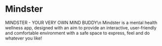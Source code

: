 # Mindster
MINDSTER - YOUR VERY OWN MIND BUDDY\n
Mindster is a mental health wellness app, designed with an aim to provide an interactive, user-friendly and comfortable environment with a safe space to express, feel and do whatever you like!

